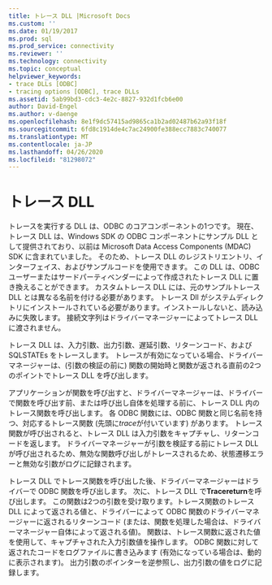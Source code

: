 ```yaml
---
title: トレース DLL |Microsoft Docs
ms.custom: ''
ms.date: 01/19/2017
ms.prod: sql
ms.prod_service: connectivity
ms.reviewer: ''
ms.technology: connectivity
ms.topic: conceptual
helpviewer_keywords:
- trace DLLs [ODBC]
- tracing options [ODBC], trace DLLs
ms.assetid: 5ab99bd3-cdc3-4e2c-8827-932d1fcb6e00
author: David-Engel
ms.author: v-daenge
ms.openlocfilehash: 8e1f9dc57415ad9865ca1b2ad02487b62a93f18f
ms.sourcegitcommit: 6fd8c1914de4c7ac24900fe388ecc7883c740077
ms.translationtype: MT
ms.contentlocale: ja-JP
ms.lasthandoff: 04/26/2020
ms.locfileid: "81298072"
---
```

# <a name="trace-dll"></a>トレース DLL
トレースを実行する DLL は、ODBC のコアコンポーネントの1つです。 現在、トレース DLL は、Windows SDK の ODBC コンポーネントにサンプル DLL として提供されており、以前は Microsoft Data Access Components (MDAC) SDK に含まれていました。 そのため、トレース DLL のレジストリエントリ、インターフェイス、およびサンプルコードを使用できます。 この DLL は、ODBC ユーザーまたはサードパーティベンダーによって作成されたトレース DLL に置き換えることができます。 カスタムトレース DLL には、元のサンプルトレース DLL とは異なる名前を付ける必要があります。 トレース Dll がシステムディレクトリにインストールされている必要があります。インストールしないと、読み込みに失敗します。 接続文字列はドライバーマネージャーによってトレース DLL に渡されません。  
  
 トレース DLL は、入力引数、出力引数、遅延引数、リターンコード、および SQLSTATEs をトレースします。 トレースが有効になっている場合、ドライバーマネージャーは、(引数の検証の前に) 関数の開始時と関数が返される直前の2つのポイントでトレース DLL を呼び出します。  
  
 アプリケーションが関数を呼び出すと、ドライバーマネージャーは、ドライバーで関数を呼び出す前、または呼び出し自体を処理する前に、トレース DLL 内のトレース関数を呼び出します。 各 ODBC 関数には、ODBC 関数と同じ名前を持つ、対応するトレース関数 (先頭に*trace*が付いています) があります。 トレース関数が呼び出されると、トレース DLL は入力引数をキャプチャし、リターンコードを返します。 ドライバーマネージャーが引数を検証する前にトレース DLL が呼び出されるため、無効な関数呼び出しがトレースされるため、状態遷移エラーと無効な引数がログに記録されます。  
  
 トレース DLL でトレース関数を呼び出した後、ドライバーマネージャーはドライバーで ODBC 関数を呼び出します。 次に、トレース DLL で**Tracereturn**を呼び出します。 この関数は2つの引数を受け取ります。トレース関数のトレース DLL によって返される値と、ドライバーによって ODBC 関数のドライバーマネージャーに返されるリターンコード (または、関数を処理した場合は、ドライバーマネージャー自体によって返される値)。 関数は、トレース関数に返された値を使用して、キャプチャされた入力引数値を操作します。 ODBC 関数に対して返されたコードをログファイルに書き込みます (有効になっている場合は、動的に表示されます)。 出力引数のポインターを逆参照し、出力引数の値をログに記録します。
